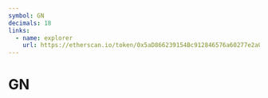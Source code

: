 ```yaml
---
symbol: GN
decimals: 18
links:
  - name: explorer
    url: https://etherscan.io/token/0x5aD866239154Bc912846576a60277e2a085E365C
---
```


# GN

